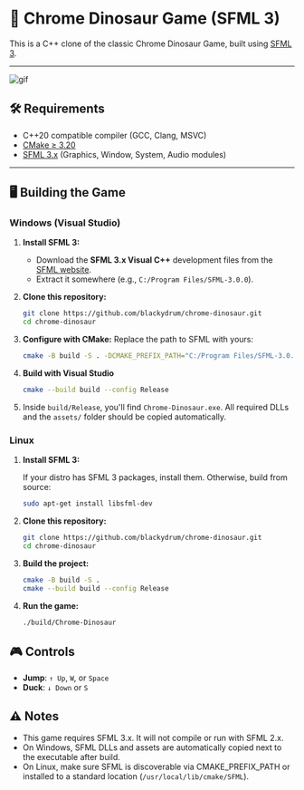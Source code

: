# 🦖 Chrome Dinosaur Game (SFML 3)

This is a C++ clone of the classic Chrome Dinosaur Game, built using [SFML 3](https://www.sfml-dev.org/).

---

![gif](https://github.com/user-attachments/assets/267ddebc-1540-4968-9c57-445b8f08df4a)

## 🛠️ Requirements

- C++20 compatible compiler (GCC, Clang, MSVC)
- [CMake ≥ 3.20](https://cmake.org/download/)
- [SFML 3.x](https://www.sfml-dev.org/) (Graphics, Window, System, Audio modules)

---

## 🖥️ Building the Game

### Windows (Visual Studio)

1. **Install SFML 3:**

   - Download the **SFML 3.x Visual C++** development files from the [SFML website](https://www.sfml-dev.org/download.php).
   - Extract it somewhere (e.g., `C:/Program Files/SFML-3.0.0`).

2. **Clone this repository:**

   ```bash
   git clone https://github.com/blackydrum/chrome-dinosaur.git
   cd chrome-dinosaur
   ```
   
3. **Configure with CMake:**
   Replace the path to SFML with yours:

   ```bash
   cmake -B build -S . -DCMAKE_PREFIX_PATH="C:/Program Files/SFML-3.0.0"
   ```

4. **Build with Visual Studio**

   ```bash
   cmake --build build --config Release
   ```

5. Inside `build/Release`, you'll find `Chrome-Dinosaur.exe`. All required DLLs and the `assets/` folder should be copied automatically.

### Linux

1. **Install SFML 3:**

   If your distro has SFML 3 packages, install them. Otherwise, build from source:

   ```bash
   sudo apt-get install libsfml-dev
   ```

2. **Clone this repository:**

   ```bash
   git clone https://github.com/blackydrum/chrome-dinosaur.git
   cd chrome-dinosaur
   ```

3. **Build the project:**

   ```bash
   cmake -B build -S .
   cmake --build build --config Release
   ```

4. **Run the game:**

   ```bash
   ./build/Chrome-Dinosaur
   ```

## 🎮 Controls
- **Jump**: `↑ Up`, `W`, or `Space`
- **Duck**: `↓ Down` or `S`

## ⚠️ Notes
- This game requires SFML 3.x. It will not compile or run with SFML 2.x.
- On Windows, SFML DLLs and assets are automatically copied next to the executable after build.
- On Linux, make sure SFML is discoverable via CMAKE_PREFIX_PATH or installed to a standard location (`/usr/local/lib/cmake/SFML`).
